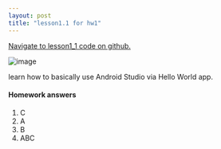 ```yaml
---
layout: post
title: "lesson1.1 for hw1"
---
```


<a href="https://github.ccs.neu.edu/senyan/lesson1_1">Navigate to lesson1_1 code on github.</a>

![image](https://user-images.githubusercontent.com/77960108/132998044-3be76c0b-e7c3-4ffd-9971-7d3e6f150af7.png)

learn how to basically use Android Studio via Hello World app.

<h4> Homework answers </h4>
<ol>
  <li>C</li>
  <li>A</li>
  <li>B</li>
  <li>ABC</li>
</ol>
